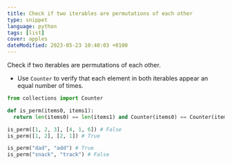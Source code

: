 ```yaml
---
title: Check if two iterables are permutations of each other
type: snippet
language: python
tags: [list]
cover: apples
dateModified: 2023-05-23 10:48:03 +0100
---
```


Check if two iterables are permutations of each other.

- Use `Counter` to verify that each element in both iterables appear an equal number of times.

```py
from collections import Counter

def is_perm(items0, items1):
  return len(items0) == len(items1) and Counter(items0) == Counter(items1)
```

```py
is_perm([1, 2, 3], [4, 1, 6]) # False
is_perm([1, 2], [2, 1]) # True

is_perm("dad", "add") # True
is_perm("snack", "track") # False
```
